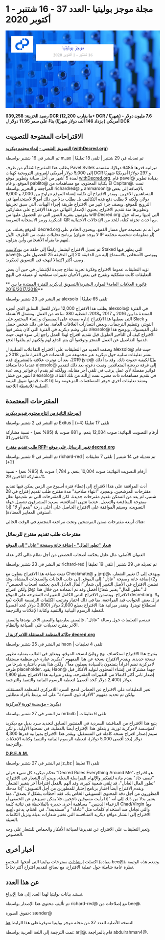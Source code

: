 # مجلة موجز بوليتيا -العدد 37 - 16 شتنبر - 1 أكتوبر 2020

![Image credit: @sænder](../img/037-title.png)

**رصيد الخزينة: 639,258 DCR (ما يقارب 12,200+ DCR / شهريًا) - 7.6 مليون دولار أمريكي ( يزداد 146 ألف دولار شهريًا) بناءً على سعر 11.95 دولار ل DCR**

## الاقتراحات المفتوحة للتصويت

**[التسويق الشعبي - إنماء مجتمع ديكريد (withDecred.org)](https://proposals.decred.org/proposals/2bf72e6)**

تم النشر في 16 شتنبر بواسطة m_ax | تم تعديله في 29 شتنبر | تلقى 18 تعليقًا

يطلب هذا المقترح المُقدَّم من طرف Pavel Svitek ميزانية قدرها 6485 دولارًا، مقسمة إلى 5,000  دولار أمريكي للعروض الترويجية كهِبات DCR و 297 دولارًا أمريكيًا شهريًا لمدة 5 أشهر من أجل صيانة وتطوير موقع [withDecred.org](https://withDecred.org). قام pavel@ بقيادة تطوير الموقع، و قام pablito@ بكتابة المحتوى، مع مساهمات من El Capitan@، تمت المراجعة و التحرير بواسطة richardred@ و ammarooni@ بالإضافة إلى بعض المساهمين الآخرين. ويقدر الاقتراح أن تكلفة إنشاء الموقع تتراوح بين 7,000 و 8,000 دولار، ولكنه لا يطلب دفع هذه التكاليف بل يطلب بدلا من ذلك أموالا لاستخدامها في الترويج للموقع. ويصف جزء كبير من الاقتراح طريقة إجراء الهبات، التي سبق تجربتها وتطويرها منذ تقديم الاقتراح. يحتوي الإصدار النهائي من هذا الإقتراح على مشاركين يقومون بتغريد الصور التي تم الحصول عليها من withDecred.org التي لديها رسالة حول الديكريد ورمز الاستجابة السريعة QR مع أحدث تجزئة كتلة، للحد من الإدخالات الاحتيالية.

الموقع يختلف عن decred.org في أنه تم تصميمه حول مسار القمع، ويحتوي الخادم على برنامج تحليلات مثبت من الطرف الأول (لا يوجد عنوان IP أو معلومات شخصية مجمّعة) لفهم ما يقرأه الأشخاص وأين ينزلون.

تم تعديل الاقتراح ليشمل رابطًا إلى حلقة من [بودكاست](https://anchor.fm/staked-podcast/episodes/Interview-with-Pavel-Svitek-Co-founder-of-WithDecred-org-ek1749)  Staked التي يظهر فيها pavel@، ويوصي الأشخاص بالاستماع إليه من الدقيقة 20 إلى الدقيقة 25  للحصول على وصف أكثر اكتمالا لنهجه في التسويق لديكريد.

تؤيد التعليقات عموما الاقتراح وفكرة تجربة نماذج جديدة للإنتشار. في حين أن بعض التعليقات كانت تشككية وتقترح في بعض الأحيان تغييرات سطحية أو عميقة في النهج.

** [فاتورة العلاقات العامة/الموارد البشرية/التسويق لديكريد للفترة الممتدة ما بين 2016/2017/2018](https://proposals.decred.org/proposals/f279ed5)**

تم النشر في 23 شتنبر بواسطة alexsolo | تلقى 65 تعليقًا

يطلب هذا الاقتراح 12,000 دولار للعمل السابق الذي أنجزه alexsolo@ في الفترة الممتدة ما بين 2016 و 2017 و2018، لتغطية 380 ساعة من العمل. وتشمل الأنشطة التي يغطيها هذا الإقتراح إدارة صفحة على الفيسبوك و إنماء المجتمع على Slack و التويتر، وتنظيم الترجمات، وبعض انتصارات العلاقات العامة، بما في ذلك شخص حصل على وشم ديكريد في الفترة التي كان ينشر فيها alexsolo@ على الفيسبوك. ويوضح هذا الاقتراح كيف أن التأخير الطويل قبل تقديم اقتراح لهذا العمل راجع إلى سوء فهم، حيث قدموا التفاصيل عن العمل المنجز وتوقعوا أن يتم الدفع لهم ولكنهم لم يتلقوا الدفع.

وصفت العديد من التعليقات على الاقتراح التفاعلات السلبية ل alexsolo@ حيث قام بنشر تعليقات سلبية حول ديكريد عبر مجموعة من المنصات في الفترة مابين 2018 و 2019، بعد أن توترت علاقته بالمشروع. قدم jy-p@ [بيانًا](https://proposals.decred.org/proposals/f279ed5695c9aff93e935a4665b67cff2f1032a2baffc6f3474cd0c97f9dde53/comments/48) لكيفية حدوث ذلك. وقد بدأ ذلك عندما دعا متعاقد alexsolo@ إلى غرفة دردشة المتعاقدين وتمت دعوته بعد ذلك لتقديم فواتير مفصلة لأي عمل يرغب في تلقي أجر مقابله، وولكنه لم يقدم أي فواتير وبعد عدة أشهر من فشل alexsolo@ في تقديم مساهمات ذات معنى، تمت إزالته من تلك القناة. وتنتقد تعليقات أخرى جوهر المساهمات المزعومة وما إذا كانت قيمتها تفوق القيمة السلبية للأنشطة اللاحقة.

## المقترحات المعتمدة

**[المرحلة الثانية من إنتاج محتوى فيديو ديكريد](https://proposals.decred.org/proposals/1e55a41)**

تم النشر في 2 شتنبر بواسطة Exitus | تلقى 17 تعليقًا (4+)

أرقام التصويت النهائية: صوت 12,034 بنعم، و 681 صوت بلا (95% نعم) - نسبة مشاركة الناخبين 31%

**[طلب تقديم مقترح RFP: تغيير الرسائل على موقع decred.org](https://proposals.decred.org/proposals/91becea)**

تم النشر في 9 شتنبر بواسطة richard-red | تم تعديله في 14 شتنبر | تلقى 7 تعليقات (2+)

أرقام التصويت النهائية: صوت 10,004 بنعم، و 1,784 صوت بلا (85% نعم) - نسبة مشاركة الناخبين 29%

أدت الموافقة على هذا الاقتراح إلى إعطاء فترة أسبوع من الزمن يمكن فيها تقديم مقترحات المرشحين. وبمجرد "انتهاء صلاحية" مدة مقترح طلب تقديم إقتراح في 28 شتنبر، لم يعد من الممكن تقديم مقترحات جديدة، لكن المقترحات التي تم تقديمها تظل مفتوحة للمناقشة والتعديل. عندما تنتهي المناقشة، سيعيد المشرفون تشغيل جولة التصويت، وسيتم الموافقة على الاقتراح الحاصل على أعلى درجة "بنعم أو لا" (إذا استوفى المعايير المعتادة).

هناك أربعة مقترحات ضمن المرشحين وتحت مراجعة المجتمع في الوقت الحالي:

### مقترحات طلب تقديم مقترح للرسائل

**[شعار "تطور المال" - إضافة خانة وصفحة "عادِل" إلى الموقع](https://proposals.decred.org/proposals/f0a00d5)**

العنوان الأصلي: مال عادِل يحكمه أصحاب الحصص من أجل نظام مالي أكثر عدله

تم النشر في 23 شتنبر بواسطة richard-red | تم تعديله في 29 شتنبر | تلقى 19 تعليقا

تمت صياغة هذا الاقتراح بتعاون مع Checkmate@ و jy-p@، ويهدف إلى 1) تغيير الشعار، و2) إضافة خانة وصفحة "عادِل" إلى الموقع، إلى جانب الخانات والصفحات المنشأة. وقد تضمن الاقتراح في الأصل التغيير إلى شعار "المال العادل الذي يحكمه أصحاب الحصص"، ولكن اقتراح jz@ لـ "تطور المال" يعتبر شعارًا أفضل وقد تم اعتماده من خلال هذا الاقتراح. ويتضمن الاقتراح النص الكامل للتغييرات المقترحة على الموقع decred.org. ولا تزال بعض الجوانب قيد المراجعة، بما في ذلك اختيار وترتيب الكلمات الرئيسية الثلاث (مع استطلاع تويتر). وتقدر ميزانية هذا الاقتراح بمبلغ 2,800 دولار (3,800 دولار كحد أقصى) لتغطية الرسوم البيانية والتنفيذ وكتابة الإعلانات والترجمة.

تنقسم التعليقات حول رسالة "عادل"، فالبعض يعارضها والبعض الآخر يؤيدها والبعض الآخر يقترح تعديلات على الصياغة والنظام.

**[حِكَايَة المنظمة المستقلة اللامركزية ل decred.org](https://proposals.decred.org/proposals/02d9fc2)**

تم النشر في 25 شتنبر بواسطة haon | تلقى 4 تعليقات

يقترح هذا الاقتراح استكشاف نهج رِوَائِيّ لنسخة الموقع، ويتعلق في الغالب بعملية تطوير نسخة جديدة. ويقدم الاقتراح نسخة عن هذا المفهوم "ديكريد عبارة عن منظمة مستقلة لامركزية تضم أفراداً يتمتعون بالسيادة يعملون معاً"، ولكن هذا يقدم باعتباره شرحا من طرف placeholder. يقود Haon@ جهدا مشتركا في إنشاء المحتوى لتوليد الأفكار قبل إصدار ثاني أكثر اكتمالا من التغييرات المقترحة. وتقدر ميزانية هذا الاقتراح بمبلغ 1,800 دولار (2,400 دولار كحد أقصى) لتغطية الرسوم البيانية والتنفيذ والترجمة.

تعبر التعليقات على الاقتراح عن الحماس لدمج السرد اللامركزي للمنظمة المستقلة، ولكن تم تحديد مفهوم "الأفراد ذوي السيادة" على أنه يرتبط بأفراد مظللين.

**[ديكريد - مؤسسة ثورية لامركزية](https://proposals.decred.org/proposals/d6ff458)**

تم النشر في 27 شتنبر بواسطة mrbulb | تلقى 6 تعليقات

يتبع هذا الاقتراح من المناقشة السردية في المنشور السابق لتحديد سرد بديل مع ديكريد كمؤسسة لامركزية ثورية. و يتعلق هذا الإقتراح أيضا بالعملية، في نسختها الأولية، و لكن سيتم إصدار اقتراح نسخة كاملة في المستقبل. ويقدر هذا الاقتراح بميزانية قدرها 4,300 دولار (بحد أقصى 5,000 دولار)، لتغطية الرسوم البيانية والتنفيذ وكتابة الإعلانات والترجمة.

**[D.R.E.A.M.](https://proposals.decred.org/proposals/4532397)**

تم النشر في 27 شتنبر بواسطة jz_bz | تلقى 11 تعليقا

تحكم ديكريد كل شيء حولي "Decred Rules Everything Around Me"، هو اقتراح "نصف جاد" يقدم مادة للتفكير والإلهام للمراسلة البديلة. ويبدو أن الشعار في الاقتراح، "تطور المال العادل"، قد تلقى شعبية كبيرة، وقد ألهم بالفعل اقتراحاً آخر بتغيير الشعار. ويقدم الاقتراح أيضاً اختبار برنامج إختبار للمطورين من أجل التسويق:  "إذا مدحك المطورون من أجل دقة المحتوى التسويقي الخاص بك، فقد أخطأت بشكل لا يصدق". مما يشير بدلا من ذلك إلى أنه "إذا رأيت مسوقين ناجحين، فلا يمكن تمييزهم عن الحمقى أو الزعماء الدينيين.” مساهمة أخرى جديرة بالملاحظة هي ثنائية كلمة Chad/Virgin (مع [ميم](https://twitter.com/jz_bz/status/1310639727477915648))، والتي تجادل ضد استخدام كلمات مثل "عادلة" و "مستديمة". في الختام، يدعو الاقتراح إلى انتشار مواقع ديكريد المتنافسة التي تختبر شعارات بديلة وتزيل الكلمات السيئة.

وتعبر التعليقات على الاقتراح عن تقديرها لصياغة الأفكار والحماس للشعار على وجه الخصوص.

## أخبار أخرى

اكتملت [إرشادات](https://github.com/decredcommunity/guidelines/blob/master/proposals.md) مقترحات بوليتيا التي أنتجها المجتمع (بقيادة bee@)، وتقدم هذه الوثيقة نظرة عامة شاملة حول عملية الاقتراح، مع نصائح لتقديم اقتراح أكثر نجاحاً.

## عن هذا العدد

تستند بيانات بوليتيا لهذا العدد إلى هذا [الإيداع](https://github.com/decred-proposals/mainnet/commit/60ce930dfe1aab89ec007dd0faa99e9754fa4a63).

تم تأليف محتوى هذا الإصدار بواسطة richard-red@ مع إصلاحات من bee@.

حقوق الصورة: sænder@

النسخة الأصلية للعدد 37 من مجلة موجز بوليتيا متوفرةعلى هذا الرابط [هنا](https://blockcommons.red/politeia-digest/issue037/)

تمت الترجمة إلى اللغة العربية بواسطة: arij@. قام بالمراجعة abdulrahman4@.
